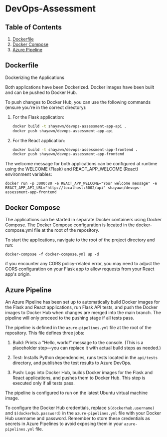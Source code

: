 # DevOps-Assessment


## Table of Contents

1. [Dockerfile](#dockerfile)
2. [Docker Compose](#docker-compose)
3. [Azure Pipeline](#azure-pipeline)

## Dockerfile <a name="dockerfile"></a>
Dockerizing the Applications

Both applications have been Dockerized. Docker images have been built and can be pushed to Docker Hub.

To push changes to Docker Hub, you can use the following commands (ensure you're in the correct directory):

1. For the Flask application:
    ```bash
    docker build -t shayawn/devops-assessment-app-api .
    docker push shayawn/devops-assessment-app-api
    ```
2. For the React application:
    ```bash
    docker build -t shayawn/devops-assessment-app-frontend .
    docker push shayawn/devops-assessment-app-frontend
    ```

The welcome message for both applications can be configured at runtime using the WELCOME (Flask) and REACT_APP_WELCOME (React) environment variables:

`docker run -p 3000:80 -e REACT_APP_WELCOME="Your welcome message" -e REACT_APP_API_URL="http://localhost:5002/api" shayawn/devops-assessment-app-frontend`

## Docker Compose <a name="docker-compose"></a>

The applications can be started in separate Docker containers using Docker Compose. The Docker Compose configuration is located in the docker-compose.yml file at the root of the repository.

To start the applications, navigate to the root of the project directory and run:

`docker-compose -f docker-compose.yml up -d`

if you encounter any CORS policy-related error, you may need to adjust the CORS configuration on your Flask app to allow requests from your React app's origin.


## Azure Pipeline <a name="azure-pipeline"></a>

An Azure Pipeline has been set up to automatically build Docker images for the Flask and React applications, run Flask API tests, and push the Docker images to Docker Hub when changes are merged into the main branch. The pipeline will only proceed to the pushing stage if all tests pass.

The pipeline is defined in the `azure-pipelines.yml` file at the root of the repository. This file defines three jobs:

1. Build: Prints a "Hello, world!" message to the console. (This is a placeholder step—you can replace it with actual build steps as needed.)

2. Test: Installs Python dependencies, runs tests located in the `api/tests` directory, and publishes the test results to Azure DevOps.

3. Push: Logs into Docker Hub, builds Docker images for the Flask and React applications, and pushes them to Docker Hub. This step is executed only if all tests pass.

The pipeline is configured to run on the latest Ubuntu virtual machine image.

To configure the Docker Hub credentials, replace `$(dockerhub.username)` and `$(dockerhub.password)` in the `azure-pipelines.yml` file with your Docker Hub username and password. Remember to store these credentials as secrets in Azure Pipelines to avoid exposing them in your `azure-pipelines.yml` file.